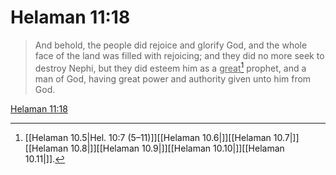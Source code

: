 # Helaman 11:18

> And behold, the people did rejoice and glorify God, and the whole face of the land was filled with rejoicing; and they did no more seek to destroy Nephi, but they did esteem him as a <u>great</u>[^a] prophet, and a man of God, having great power and authority given unto him from God.

[Helaman 11:18](https://www.churchofjesuschrist.org/study/scriptures/bofm/hel/11?lang=eng&id=p18#p18)


[^a]: [[Helaman 10.5|Hel. 10:7 (5–11)]][[Helaman 10.6|]][[Helaman 10.7|]][[Helaman 10.8|]][[Helaman 10.9|]][[Helaman 10.10|]][[Helaman 10.11|]].  

